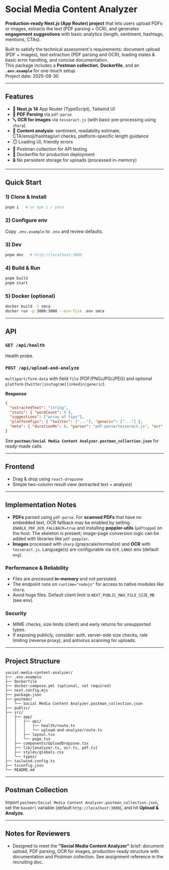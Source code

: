 # Social Media Content Analyzer

**Production-ready Next.js (App Router) project** that lets users upload PDFs or images, extracts the text (PDF parsing + OCR), and generates **engagement suggestions** with basic analytics (length, sentiment, hashtags, mentions, CTAs).

Built to satisfy the technical assessment's requirements: document upload (PDF + images), text extraction (PDF parsing and OCR), loading states & basic error handling, and concise documentation.  
This package includes a **Postman collection**, **Dockerfile**, and an **`.env.example`** for one-touch setup.  
Project date: 2025-08-30

---

## Features

- 🚀 **Next.js 14** App Router (TypeScript), Tailwind UI
- 📄 **PDF Parsing** via `pdf-parse`
- 🔤 **OCR for images** via `tesseract.js` (with basic pre-processing using `sharp`)
- 🧠 **Content analysis**: sentiment, readability estimate, CTA/emoji/hashtag/url checks, platform-specific length guidance
- ⏱️ Loading UI, friendly errors
- 🧪 Postman collection for API testing
- 🐳 Dockerfile for production deployment
- 🔒 No persistent storage for uploads (processed in-memory)

---

## Quick Start

### 1) Clone & Install
```bash
pnpm i   # or npm i / yarn
```

### 2) Configure env
Copy `.env.example` to `.env` and review defaults.

### 3) Dev
```bash
pnpm dev   # http://localhost:3000
```

### 4) Build & Run
```bash
pnpm build
pnpm start
```

### 5) Docker (optional)
```bash
docker build -t smca .
docker run -p 3000:3000 --env-file .env smca
```

---

## API

### `GET /api/health`
Health probe.

### `POST /api/upload-and-analyze`
`multipart/form-data` with field `file` (PDF/PNG/JPG/JPEG) and optional `platform` (`twitter|instagram|linkedin|generic`).

**Response**
```json
{
  "extractedText": "string",
  "stats": { "wordCount": 0 },
  "suggestions": ["array of tips"],
  "platformTips": { "twitter": ["..."], "generic": ["..."] },
  "meta": { "durationMs": 0, "parser": "pdf-parse/tesseract.js", "ocr": true }
}
```

See **`postman/Social Media Content Analyzer.postman_collection.json`** for ready-made calls.

---

## Frontend
- Drag & drop using `react-dropzone`
- Simple two-column result view (extracted text + analysis)

---

## Implementation Notes

- **PDFs** parsed using `pdf-parse`. For **scanned PDFs** that have no embedded text, OCR fallback may be enabled by setting `ENABLE_PDF_OCR_FALLBACK=true` and installing **poppler-utils** (`pdftoppm`) on the host. The skeleton is present; image-page conversion logic can be added with libraries like `pdf-poppler`.
- **Images** processed with `sharp` (grayscale/normalize) and **OCR** with `tesseract.js`. Language(s) are configurable via `OCR_LANGS` env (default `eng`).

### Performance & Reliability
- Files are processed **in-memory** and not persisted.
- The endpoint runs on `runtime="nodejs"` for access to native modules like `sharp`.
- Avoid huge files. Default client limit is `NEXT_PUBLIC_MAX_FILE_SIZE_MB` (see env).

### Security
- MIME checks, size limits (client) and early returns for unsupported types.
- If exposing publicly, consider: auth, server-side size checks, rate limiting (reverse proxy), and antivirus scanning for uploads.

---

## Project Structure

```
social-media-content-analyzer/
├── .env.example
├── Dockerfile
├── docker-compose.yml (optional, not required)
├── next.config.mjs
├── package.json
├── postman/
│   └── Social Media Content Analyzer.postman_collection.json
├── public/
├── src/
│   ├── app/
│   │   ├── api/
│   │   │   ├── health/route.ts
│   │   │   └── upload-and-analyze/route.ts
│   │   ├── layout.tsx
│   │   └── page.tsx
│   ├── components/UploadDropzone.tsx
│   ├── lib/{analyzer.ts, ocr.ts, pdf.ts}
│   ├── styles/globals.css
│   └── types/
├── tailwind.config.ts
├── tsconfig.json
└── README.md
```

---

## Postman Collection

Import `postman/Social Media Content Analyzer.postman_collection.json`, set the `baseUrl` variable (default `http://localhost:3000`), and hit **Upload & Analyze**.

---

## Notes for Reviewers

- Designed to meet the **"Social Media Content Analyzer"** brief: document upload, PDF parsing, OCR for images, production-ready structure with documentation and Postman collection. See assignment reference in the recruiting doc.
